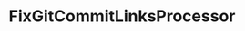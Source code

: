 ---
optionsClassName: FixGitCommitLinksProcessorOptions
optionsClassFullName: MigrationTools.Processors.FixGitCommitLinksProcessorOptions
configurationSamples:
- name: defaults
  description: 
  code: >-
    {
      "MigrationTools": {
        "ProcessorDefaults": {
          "FixGitCommitLinksProcessor": {}
        }
      }
    }
  sampleFor: MigrationTools.Processors.FixGitCommitLinksProcessorOptions
- name: Classic
  description: 
  code: >-
    {
      "$type": "FixGitCommitLinksProcessorOptions",
      "Enabled": false,
      "TargetRepository": null,
      "Query": null,
      "Enrichers": null,
      "ProcessorEnrichers": null,
      "SourceName": null,
      "TargetName": null
    }
  sampleFor: MigrationTools.Processors.FixGitCommitLinksProcessorOptions
description: missng XML code comments
className: FixGitCommitLinksProcessor
typeName: Processors
architecture: v1
options:
- parameterName: Enabled
  type: Boolean
  description: If set to `true` then the processor will run. Set to `false` and the processor will not run.
  defaultValue: missng XML code comments
- parameterName: Enrichers
  type: List
  description: A list of enrichers that can augment the proccessing of the data
  defaultValue: missng XML code comments
- parameterName: ProcessorEnrichers
  type: List
  description: List of Enrichers that can be used to add more features to this processor. Only works with Native Processors and not legacy Processors.
  defaultValue: missng XML code comments
- parameterName: Query
  type: String
  description: missng XML code comments
  defaultValue: missng XML code comments
- parameterName: RefName
  type: String
  description: '`Refname` will be used in the future to allow for using named Options without the need to copy all of the options.'
  defaultValue: missng XML code comments
- parameterName: SourceName
  type: String
  description: missng XML code comments
  defaultValue: missng XML code comments
- parameterName: TargetName
  type: String
  description: missng XML code comments
  defaultValue: missng XML code comments
- parameterName: TargetRepository
  type: String
  description: missng XML code comments
  defaultValue: missng XML code comments
status: missng XML code comments
processingTarget: missng XML code comments
classFile: /src/MigrationTools.Clients.AzureDevops.ObjectModel/Processors/FixGitCommitLinksProcessor.cs
optionsClassFile: /src/MigrationTools.Clients.AzureDevops.ObjectModel/Processors/FixGitCommitLinksProcessorOptions.cs

redirectFrom:
- /Reference/v1/Processors/FixGitCommitLinksProcessorOptions/
layout: reference
toc: true
permalink: /Reference/Processors/FixGitCommitLinksProcessor/
title: FixGitCommitLinksProcessor
categories:
- Processors
- v1
topics:
- topic: notes
  path: /Processors/FixGitCommitLinksProcessor-notes.md
  exists: false
  markdown: ''
- topic: introduction
  path: /Processors/FixGitCommitLinksProcessor-introduction.md
  exists: false
  markdown: ''

---